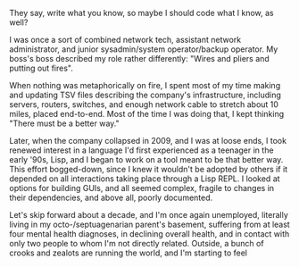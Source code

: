 They say, write what you know, so maybe I should code what I know, as well?

I was once a sort of combined network tech, assistant network administrator,
and junior sysadmin/system operator/backup operator. My boss's boss described
my role rather differently: "Wires and pliers and putting out fires".

When nothing was metaphorically on fire, I spent most of my time making and
updating TSV files describing the company's infrastructure, including servers,
routers, switches, and enough network cable to stretch about 10 miles, placed
end-to-end. Most of the time I was doing that, I kept thinking "There must be
a better way."

Later, when the company collapsed in 2009, and I was at loose ends, I took
renewed interest in a language I'd first experienced as a teenager in the
early '90s, Lisp, and I began to work on a tool meant to be that better way.
This effort bogged-down, since I knew it wouldn't be adopted by others if
it depended on all interactions taking place through a Lisp REPL. I looked
at options for building GUIs, and all seemed complex, fragile to changes in
their dependencies, and above all, poorly documented.

Let's skip forward about a decade, and I'm once again unemployed, literally
living in my octo-/septuagenarian parent's basement, suffering from at least
four mental health diagnoses, in declining overall health, and in contact
with only two people to whom I'm not directly related. Outside, a bunch of
crooks and zealots are running the world, and I'm starting to feel

